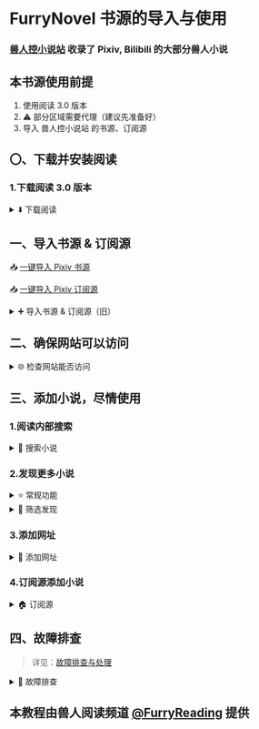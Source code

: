 # FurryNovel 书源的导入与使用

### [兽人控小说站](https://www.furrynovel.com) 收录了 Pixiv, Bilibili 的大部分兽人小说

## 本书源使用前提
1. 使用阅读 3.0 版本
2. ⚠️ 部分区域需要代理（建议先准备好）
3. 导入 兽人控小说站 的书源、订阅源


## 〇、下载并安装阅读
### 1.下载阅读 3.0 版本
<details><summary> ⬇️ 下载阅读 </summary>

点击链接，下载安装包并安装，**推荐使用共存版**
> https://miaogongzi.lanzout.com/b01rgkhhe
>
> 最新下载链接请查看 [下载阅读](./Download.md)


### 2.了解阅读功能与用法
> 请查看[阅读是什么软件？阅读简介](./ReadMe.md)
</details>


## 一、导入书源 & 订阅源
📥 [一键导入 Pixiv 书源](https://loyc.xyz/b/cdx.html?src=legado://import/importonline?src=https://cdn.jsdelivr.net/gh/windyhusky/PixivSource@main/linpx.json)

📥 [一键导入 Pixiv 订阅源](https://loyc.xyz/b/cdx.html?src=legado://import/importonline?src=https://cdn.jsdelivr.net/gh/windyhusky/PixivSource@main/linpx.json)


<details><summary> ➕ 导入书源 & 订阅源（旧） </summary>

### 1.导入 兽人控小说站 书源
<details><summary> ➕ 导入书源 </summary>

复制下方【免代理】书源链接
```
https://cdn.jsdelivr.net/gh/windyhusky/PixivSource@main/linpx.json
```
#### 1.1 打开【订阅】页面，点击【规则订阅】
![img](./pic/SubscribeEntry.png)


#### 1.2 点击加号，粘贴链接，保存订阅
![img](./pic/SubscribeBoookSourceLinpx.jpg)


#### 1.3 点击相应订阅规则，导入并启用/更新书源
![img](./pic/SubscribeHomePage.jpg)

**首次点击【订阅规则】 即可导入**

![img](./pic/InportBookSourceLinpx.png)

**导入之后，再次点击则会检查更新**

> 更多导入方法请查看[如何获取书源？导入书源？](./ImportBookSource.md)
</details>


### 2.导入 兽人控小说站 订阅源
<details><summary> ➕ 导入订阅源 </summary>

复制下方【免代理】订阅源链接
```
https://cdn.jsdelivr.net/gh/windyhusky/PixivSource@main/btsrk.json
```
#### 2.1 打开【订阅】页面，点击【规则订阅】
![img](./pic/SubscribeEntry.png)


#### 2.2 点击加号，更改规则类型，粘贴链接，保存订阅
**注意这里要把【书源】改成【订阅源】**

![img](./pic/SubscribeRssSourceBtsrk.jpg)


#### 2.3 点击相应订阅规则，导入并启用/更新书源
![img](./pic/SubscribeHomePage.jpg)

**首次点击【订阅规则】 即可导入**

![img](./pic/InportRssSourceBtsrk.png)

**导入之后，再次点击则会检查更新**

> 更多导入方法请查看[如何导入订阅源](./ImportRssSource.md)
</details>
</details>


## 二、确保网站可以访问
<details><summary> 🌐 检查网站能否访问 </summary>

订阅 - 点击 Linpx / 兽人控小说站 - 打开网站
- 如果可以直接打开，那么一切大功告成！
  - **多数网络下，Linpx & 兽人控小说站 无需代理即可访问**
  - Linpx & 兽人控小说站 没有账号体系，**无需登录即可使用**，不必做过多的操作

- 如果 **无法直接打开** 则可以：
  - 切换至其他网络（**更换网络运营商、使用流量或 WIFI**）后再尝试
  - 开启代理后再尝试
</details>


## 三、添加小说，尽情使用
### 1.阅读内部搜索
<details><summary> 🔎 搜索小说 </summary>

✅ 支持搜索：小说名称、系列小说名称、作者名称、小说标签

![img](./pic/SearchViaLegado.png)
</details>


### 2.发现更多小说
<details><summary> ⭐️ 常规功能 </summary>

发现：热门小说、最新小说、随便来点

![img](./pic/DiscoverFurryNovel.png)
</details>


<details><summary> 🔎 筛选发现 </summary>

发现 - 长按 **"兽人小说站"** - 编辑 - 右上角菜单 - 设置源变量

![img](./pic/SetSourceVariable0.png)

![img](./pic/SetSourceVariable1.png)

![img](./pic/SetSourceVariable.png)

设置源变量：输入标签，保存
```
龙
```
发现 - 长按 **"兽人小说站"** - 刷新 - 查看筛选后的小说

![img](./pic/DiscoverFurryNovelSort.png)
</details>


### 3.添加网址
<details><summary> 🔗 添加网址 </summary>

书架 - 菜单 - 添加网址 - 粘贴小说链接，可以同时添加多个小说的链接

![img](./pic/AddBookViaUrl1.png)
![img](./pic/AddBookViaUrl2.png)
![img](./pic/AddBookViaUrl3.png)

支持 兽人控小说站 多个格式的网址链接：

```
兽人控小说站 目录链接
https://furrynovel.com/zh/novel/8312

兽人控小说站 章节链接
https://furrynovel.com/zh/novel/8312/chapter/33116

兽人控小说站 API链接
https://api.furrynovel.com/api/zh/novel/8312
```
</details>


### 4.订阅源添加小说
<details><summary> 🏠 订阅源 </summary>

#### 4.1 替代阅读搜索
受阅读设计的限制，阅读内部搜索不可能完全支持 Linpx的功能。网站的搜索功能更加全面。

![img](./pic/SearchViaFurryNovel.png)


#### 4.2 替代阅读发现
阅读内部浏览器打开 Pixiv，即可使用 Pixiv 书源未完成的功能，如排行榜等功能

![img](./pic/FurryNovelRaces.png)


#### 4.3 添加小说至书架
在阅读内部浏览器内打开 兽人控小说站 小说页面，点击【添加到书架】按钮即可添加小说到书架

![img](./pic/AddBookViaFurryNovel1.png)
![img](./pic/AddBookViaFurryNovel2.png)
</details>


## 四、故障排查
> 详见：[故障排查与处理](./TroubleShoot.md)
<details><summary> 🐞 故障排查 </summary>

### 1.没有搜索结果，请自行检查一下内容：

**⓪检查 兽人控小说站 书源是否导入**

**①检查 兽人控小说站 书源是否启用**

**②检查代理是否可用**

**③检查阅读是否走了代理**

**④检查网络是否可用**

**如果上述均无问题，但依然没有搜索结果，那就是书源需要更新了**


### 2.图片无法正常显示

#### 解决措施：关闭替换净化
![img](./pic/ReplaceTurnOff.png)
</details>


## 本教程由兽人阅读频道 [@FurryReading](https://t.me/FurryReading) 提供
